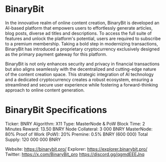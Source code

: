# BinaryBit 
In the innovative realm of online content creation, BinaryBit is developed an AI-based platform that empowers users to effortlessly generate articles, blog posts, diverse ad titles and descriptions. To access the full suite of features and unlock the platform's potential, users are required to subscribe to a premium membership. Taking a bold step in modernizing transactions, BinaryBit has introduced a proprietary cryptocurrency exclusively designed as the primary payment gateway for this platform.

BinaryBit is not only enhances security and privacy in financial transactions but also aligns seamlessly with the decentralized and cutting-edge nature of the content creation space. This strategic integration of AI technology and a dedicated cryptocurrency creates a robust ecosystem, ensuring a streamlined and secure user experience while fostering a forward-thinking approach to online content generation.

# BinaryBit Specifications

Ticker:  BNRY
Algorithm:  X11
Type:  MasterNode & PoW
Block Time:  2 Minutes
Reward:  13.50 BNRY
Node Collateral:  3 000 BNRY
MasterNode:  80%
Proof of Work (PoW):  20%
Premine:  0.5% BNRY (600 000)
Total Supply:  120 000 000 BNRY
 
Website:
https://binarybit.pro/
Explorer:
https://explorer.binarybit.pro/
Twitter:
https://x.com/BinaryBit_pro
https://discord.gg/qgmdEEEJnq
